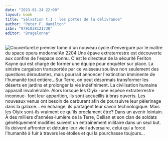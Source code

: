 ```yaml
---
date: "2023-01-24 22:00"
layout: book
title: "Salvation t.1 : les portes de la délivrance"
author: "Peter F. Hamilton"
isbn: "9791028121730"
editor: "Bragelonne"
---
```

![Couverture](/img/9791028121730.jpg)Le premier tome d'un nouveau cycle d'envergure par le maître du space opera moderne!An 2204.Une épave extraterrestre est découverte aux confins de l'espace connu. C'est le directeur de la sécurité Feriton Kayne qui est chargé de former une équipe pour enquêter sur place. La sinistre cargaison transportée par ce vaisseau soulève non seulement des questions déroutantes, mais pourrait annoncer l'extinction imminente de l'humanité tout entière...Sur Terre, on peut désormais transformer les déserts en jardins et prolonger la vie indéfiniment. La civilisation humaine apparaît invulnérable. Alors lorsque les Olyix -une espèce extraterrestre inconnue- font leur apparition, ils sont accueillis à bras ouverts. Les nouveaux venus ont besoin de carburant afin de poursuivre leur pèlerinage dans la galaxie... en échange, ils partagent leur savoir technologique. Mais les Olyix sont-ils vraiment ce qu'ils proclament être? Dans un avenir lointain. À des milliers d'années-lumière de la Terre, Dellian et son clan de soldats génétiquement modifiés suivent un entraînement militaire dans un seul but. Ils doivent affronter et détruire leur vieil adversaire, celui qui a forcé l'humanité à fuir à travers les étoiles et qui la pourchasse toujours...
